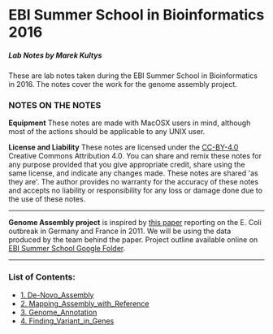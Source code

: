 # EBI Summer School in Bioinformatics 2016

##### Lab Notes by Marek Kultys

These are lab notes taken during the EBI Summer School in Bioinformatics in 2016. The notes cover the work for the genome assembly project.

### NOTES ON THE NOTES

**Equipment**
These notes are made with MacOSX users in mind, although most of the actions should be applicable to any UNIX user.

**License and Liability**
These notes are licensed under the [CC-BY-4.0](https://creativecommons.org/licenses/by/4.0/) Creative Commons Attribution 4.0. You can share and remix these notes for any purpose provided that you give appropriate credit, share using the same license, and indicate any changes made. These notes are shared 'as they are'. The author provides no warranty for the accuracy of these notes and accepts no liability or responsibility for any loss or damage done due to the use of these notes.

---

**Genome Assembly project** is inspired by [this paper](http://www.pnas.org/content/109/8/3065.full.pdf) reporting on the E. Coli outbreak in Germany and France in 2011. We will be using the data produced by the team behind the paper. Project outline available online on [EBI Summer School Google Folder](http://goo.gl/m7F6rT).

---

### List of Contents:

- [1. De-Novo_Assembly](De-Novo_Assembly.md)
- [2. Mapping_Assembly_with_Reference](Mapping_Assembly_with_Reference.md)
- [3. Genome_Annotation](Genome_Annotation.md)
- [4. Finding_Variant_in_Genes](Finding_Variant_in_Genes.md)